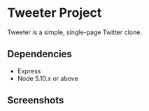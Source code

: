 # Tweeter Project

Tweeter is a simple, single-page Twitter clone.

## Dependencies

- Express
- Node 5.10.x or above

## Screenshots

